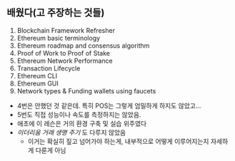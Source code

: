 ## 배웠다(고 주장하는 것들)

1. Blockchain Framework Refresher
2. Ethereum basic terminology
3. Ethereum roadmap and consensus algorithm
4. Proof of Work to Proof of Stake
5. Ethereum Network Performance
6. Transaction Lifecycle
7. Ethereum CLI
8. Ethereum GUI
9. Network types & Funding wallets using faucets

- 4번은 안했던 것 같은데. 특히 POS는 그렇게 엄밀하게 하지도 않았고...
- 5번도 직접 성능이나 속도를 측정하지는 않았음.
- 애초에 이 레슨은 거의 환경 구축 및 실습 위주였다
- *이더리움 거래 생명 주기* 도 다루지 않았음
  - 이거는 확실히 짚고 넘어가야 하는게, 내부적으로 어떻게 이루어지는지 자세하게 다룬게 아님
